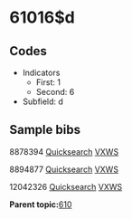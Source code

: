 # 61016$d

## Codes

-   Indicators
    -   First: 1
    -   Second: 6
-   Subfield: d

## Sample bibs

8878394 [Quicksearch](https://search.library.yale.edu/catalog/8878394) [VXWS](http://prodorbis.library.yale.edu:7014/vxws/GetHoldingsService?bibId=8878394)

8894877 [Quicksearch](https://search.library.yale.edu/catalog/8894877) [VXWS](http://prodorbis.library.yale.edu:7014/vxws/GetHoldingsService?bibId=8894877)

12042326 [Quicksearch](https://search.library.yale.edu/catalog/12042326) [VXWS](http://prodorbis.library.yale.edu:7014/vxws/GetHoldingsService?bibId=12042326)

**Parent topic:**[610](../../tags/610/610.md)

